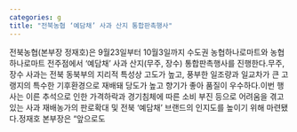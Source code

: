```yaml
---
categories: g
title: "전북농협 ‘예담채’ 사과 산지 통합판촉행사"
---
```

전북농협(본부장 정재호)은 9월23일부터 10월3일까지 수도권 농협하나로마트와 농협하나로마트 전주점에서 ‘예담채’ 사과 산지(무주, 장수) 통합판촉행사를 진행한다.무주, 장수 사과는 전북 동북부의 지리적 특성상 고도가 높고, 풍부한 일조량과 일교차가 큰 고랭지의 특수한 기후환경으로 재배돼 당도가 높고 향기가 좋아 품질이 우수하다.이번 행사는 이른 추석으로 인한 가격하락과 경기침체에 따른 소비 부진 등으로 어려움을 겪고 있는 사과 재배농가의 판로확대 및 전북 ‘예담채’ 브랜드의 인지도를 높이기 위해 마련됐다.정재호 본부장은 “앞으로도